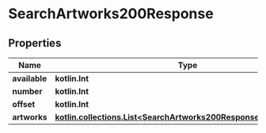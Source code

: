 
# SearchArtworks200Response

## Properties
| Name | Type | Description | Notes |
| ------------ | ------------- | ------------- | ------------- |
| **available** | **kotlin.Int** |  |  [optional] |
| **number** | **kotlin.Int** |  |  [optional] |
| **offset** | **kotlin.Int** |  |  [optional] |
| **artworks** | [**kotlin.collections.List&lt;SearchArtworks200ResponseArtworksInner&gt;**](SearchArtworks200ResponseArtworksInner.md) |  |  [optional] |



